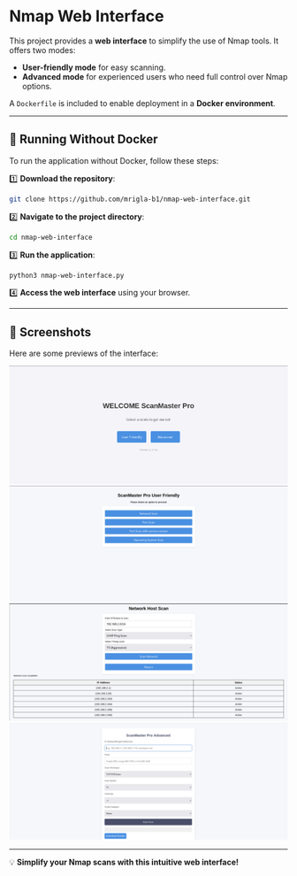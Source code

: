 # Nmap Web Interface

This project provides a **web interface** to simplify the use of Nmap tools. It offers two modes:
- **User-friendly mode** for easy scanning.
- **Advanced mode** for experienced users who need full control over Nmap options.

A `Dockerfile` is included to enable deployment in a **Docker environment**.

---

## 🚀 Running Without Docker

To run the application without Docker, follow these steps:

1️⃣ **Download the repository**:
```sh
git clone https://github.com/mrigla-b1/nmap-web-interface.git
```

2️⃣ **Navigate to the project directory**:
```sh
cd nmap-web-interface
```

3️⃣ **Run the application**:
```sh
python3 nmap-web-interface.py
```

4️⃣ **Access the web interface** using your browser.

---

## 📸 Screenshots
Here are some previews of the interface:

![Screenshot 1](image/cap2.png)
![Screenshot 2](image/cap3.png)
![Screenshot 3](image/cap4.png)
![Screenshot 4](image/cap5.png)

---

💡 **Simplify your Nmap scans with this intuitive web interface!**

